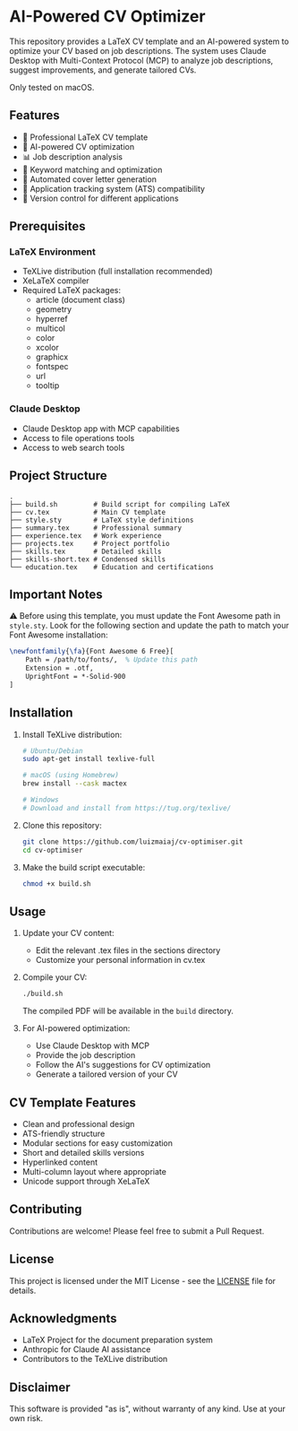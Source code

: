 # AI-Powered CV Optimizer

This repository provides a LaTeX CV template and an AI-powered system to optimize your CV based on job descriptions. The system uses Claude Desktop with Multi-Context Protocol (MCP) to analyze job descriptions, suggest improvements, and generate tailored CVs.

Only tested on macOS.

## Features

- 📄 Professional LaTeX CV template
- 🤖 AI-powered CV optimization
- 📊 Job description analysis
- 🎯 Keyword matching and optimization
- 📝 Automated cover letter generation
- 📌 Application tracking system (ATS) compatibility
- 🔄 Version control for different applications

## Prerequisites

### LaTeX Environment
- TeXLive distribution (full installation recommended)
- XeLaTeX compiler
- Required LaTeX packages:
  - article (document class)
  - geometry
  - hyperref
  - multicol
  - color
  - xcolor
  - graphicx
  - fontspec
  - url
  - tooltip

### Claude Desktop
- Claude Desktop app with MCP capabilities
- Access to file operations tools
- Access to web search tools

## Project Structure

```
.
├── build.sh         # Build script for compiling LaTeX
├── cv.tex           # Main CV template
├── style.sty        # LaTeX style definitions
├── summary.tex      # Professional summary
├── experience.tex   # Work experience
├── projects.tex     # Project portfolio
├── skills.tex       # Detailed skills
├── skills-short.tex # Condensed skills
└── education.tex    # Education and certifications
```

## Important Notes

⚠️ Before using this template, you must update the Font Awesome path in `style.sty`. Look for the following section and update the path to match your Font Awesome installation:
```latex
\newfontfamily{\fa}{Font Awesome 6 Free}[
    Path = /path/to/fonts/,  % Update this path
    Extension = .otf,
    UprightFont = *-Solid-900
]
```

## Installation

1. Install TeXLive distribution:
   ```bash
   # Ubuntu/Debian
   sudo apt-get install texlive-full

   # macOS (using Homebrew)
   brew install --cask mactex

   # Windows
   # Download and install from https://tug.org/texlive/
   ```

2. Clone this repository:
   ```bash
   git clone https://github.com/luizmaiaj/cv-optimiser.git
   cd cv-optimiser
   ```

3. Make the build script executable:
   ```bash
   chmod +x build.sh
   ```

## Usage

1. Update your CV content:
   - Edit the relevant .tex files in the sections directory
   - Customize your personal information in cv.tex

2. Compile your CV:
   ```bash
   ./build.sh
   ```
   The compiled PDF will be available in the `build` directory.

3. For AI-powered optimization:
   - Use Claude Desktop with MCP
   - Provide the job description
   - Follow the AI's suggestions for CV optimization
   - Generate a tailored version of your CV

## CV Template Features

- Clean and professional design
- ATS-friendly structure
- Modular sections for easy customization
- Short and detailed skills versions
- Hyperlinked content
- Multi-column layout where appropriate
- Unicode support through XeLaTeX

## Contributing

Contributions are welcome! Please feel free to submit a Pull Request.

## License

This project is licensed under the MIT License - see the [LICENSE](LICENSE) file for details.

## Acknowledgments

- LaTeX Project for the document preparation system
- Anthropic for Claude AI assistance
- Contributors to the TeXLive distribution

## Disclaimer

This software is provided "as is", without warranty of any kind. Use at your own risk.
